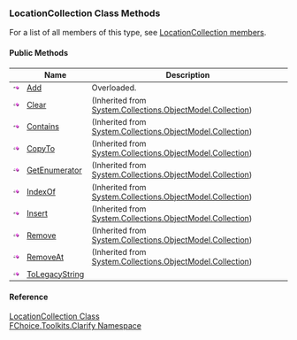 ﻿### LocationCollection Class Methods

For a list of all members of this type, see [LocationCollection members](FChoice.Toolkits.Clarify~FChoice.Toolkits.Clarify.LocationCollection_members.md).

#### Public Methods

|   | Name | Description |
| --- | --- | --- |
| ![Public Method](dotnetimages/publicMethod.png) | [Add](FChoice.Toolkits.Clarify~FChoice.Toolkits.Clarify.LocationCollection~Add.md) | Overloaded.    |
| ![Public Method](dotnetimages/publicMethod.png) | [Clear](#) | (Inherited from [System.Collections.ObjectModel.Collection<Location>](#)) |
| ![Public Method](dotnetimages/publicMethod.png) | [Contains](#) | (Inherited from [System.Collections.ObjectModel.Collection<Location>](#)) |
| ![Public Method](dotnetimages/publicMethod.png) | [CopyTo](#) | (Inherited from [System.Collections.ObjectModel.Collection<Location>](#)) |
| ![Public Method](dotnetimages/publicMethod.png) | [GetEnumerator](#) | (Inherited from [System.Collections.ObjectModel.Collection<Location>](#)) |
| ![Public Method](dotnetimages/publicMethod.png) | [IndexOf](#) | (Inherited from [System.Collections.ObjectModel.Collection<Location>](#)) |
| ![Public Method](dotnetimages/publicMethod.png) | [Insert](#) | (Inherited from [System.Collections.ObjectModel.Collection<Location>](#)) |
| ![Public Method](dotnetimages/publicMethod.png) | [Remove](#) | (Inherited from [System.Collections.ObjectModel.Collection<Location>](#)) |
| ![Public Method](dotnetimages/publicMethod.png) | [RemoveAt](#) | (Inherited from [System.Collections.ObjectModel.Collection<Location>](#)) |
| ![Public Method](dotnetimages/publicMethod.png) | [ToLegacyString](FChoice.Toolkits.Clarify~FChoice.Toolkits.Clarify.LocationCollection~ToLegacyString.md) |   |





#### Reference

[LocationCollection Class](FChoice.Toolkits.Clarify~FChoice.Toolkits.Clarify.LocationCollection.md)  
[FChoice.Toolkits.Clarify Namespace](FChoice.Toolkits.Clarify~FChoice.Toolkits.Clarify_namespace.md)